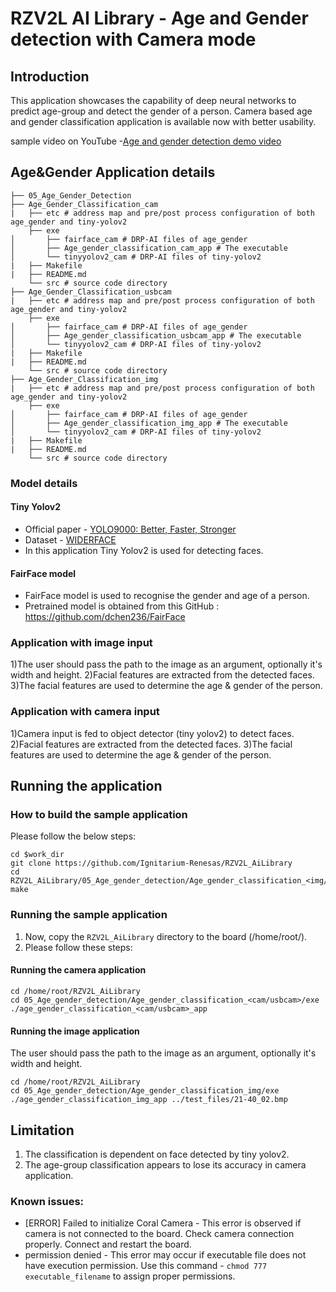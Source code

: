 # RZV2L AI Library - Age and Gender detection with Camera mode

## Introduction

This application showcases the capability of deep neural networks to predict age-group and detect the gender of a person.
Camera based age and gender classification application is available now with better usability. 

sample video on YouTube -[Age and gender detection demo video](https://youtu.be/mJlwSfazT7I)

## Age&Gender Application details
```
├── 05_Age_Gender_Detection
├── Age_Gender_Classification_cam
|   ├── etc # address map and pre/post process configuration of both age_gender and tiny-yolov2
    ├── exe
│       ├── fairface_cam # DRP-AI files of age_gender
│       ├── Age_gender_classification_cam_app # The executable
│       └── tinyyolov2_cam # DRP-AI files of tiny-yolov2
|   ├── Makefile
|   ├── README.md
    └── src # source code directory
├── Age_Gender_Classification_usbcam
|   ├── etc # address map and pre/post process configuration of both age_gender and tiny-yolov2
    ├── exe
│       ├── fairface_cam # DRP-AI files of age_gender
│       ├── Age_gender_classification_usbcam_app # The executable
│       └── tinyyolov2_cam # DRP-AI files of tiny-yolov2
|   ├── Makefile
|   ├── README.md
    └── src # source code directory
├── Age_Gender_Classification_img
|   ├── etc # address map and pre/post process configuration of both age_gender and tiny-yolov2
    ├── exe
│       ├── fairface_cam # DRP-AI files of age_gender
│       ├── Age_gender_classification_img_app # The executable
│       └── tinyyolov2_cam # DRP-AI files of tiny-yolov2
|   ├── Makefile
|   ├── README.md
    └── src # source code directory
```
### Model details

#### Tiny Yolov2

- Official paper - [YOLO9000: Better, Faster, Stronger](https://arxiv.org/pdf/1612.08242.pdf)
- Dataset - [WIDERFACE](http://shuoyang1213.me/WIDERFACE/)
- In this application Tiny Yolov2 is used for detecting faces.

#### FairFace model
- FairFace model is used to recognise the gender and age of a person. 
- Pretrained model is obtained from this GitHub : https://github.com/dchen236/FairFace

### Application with image input

1)The user should pass the path to the image as an argument, optionally it's width and height.
2)Facial features are extracted from the detected faces.
3)The facial features are used to determine the age & gender of the person.

### Application with camera input

1)Camera input is fed to object detector (tiny yolov2) to detect faces.
2)Facial features are extracted from the detected faces. 
3)The facial features are used to determine the age & gender of the person.

## Running the application
### How to build the sample application

Please follow the below steps:

```
cd $work_dir
git clone https://github.com/Ignitarium-Renesas/RZV2L_AiLibrary 
cd RZV2L_AiLibrary/05_Age_gender_detection/Age_gender_classification_<img/cam/usbcam>
make
```

### Running the sample application

1. Now, copy the `RZV2L_AiLibrary` directory to the board (/home/root/).
2. Please follow these steps:

#### Running the camera application
```
cd /home/root/RZV2L_AiLibrary 
cd 05_Age_gender_detection/Age_gender_classification_<cam/usbcam>/exe
./age_gender_classification_<cam/usbcam>_app
```

#### Running the image application

The user should pass the path to the image as an argument, optionally it's width and height.

```
cd /home/root/RZV2L_AiLibrary 
cd 05_Age_gender_detection/Age_gender_classification_img/exe
./age_gender_classification_img_app ../test_files/21-40_02.bmp
```

## Limitation
1. The classification is dependent on face detected by tiny yolov2.
2. The age-group classification appears to lose its accuracy in camera application.

### Known issues:
- [ERROR] Failed to initialize Coral Camera - This error is observed if camera is not connected to the board. Check camera connection properly. Connect and restart the board.
- permission denied - This error may occur if executable file does not have execution permission. Use this command - `chmod 777 executable_filename` to assign proper permissions.
